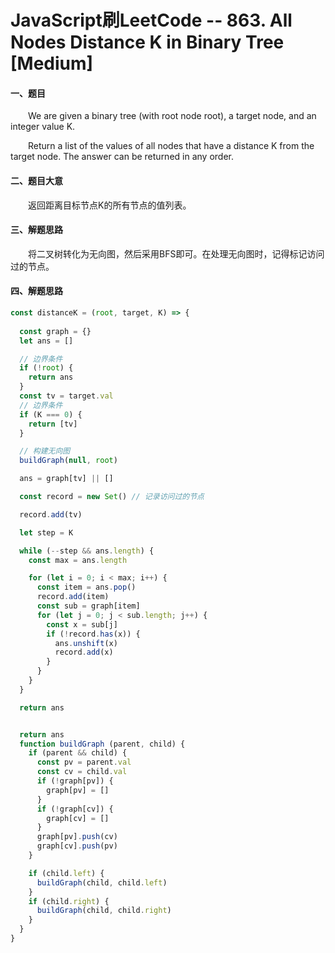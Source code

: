 # JavaScript刷LeetCode -- 863. All Nodes Distance K in Binary Tree [Medium]

#### 一、题目

  &emsp;&emsp;We are given a binary tree (with root node root), a target node, and an integer value K.

  &emsp;&emsp;Return a list of the values of all nodes that have a distance K from the target node.  The answer can be returned in any order.

#### 二、题目大意

  &emsp;&emsp;返回距离目标节点K的所有节点的值列表。

#### 三、解题思路

  &emsp;&emsp;将二叉树转化为无向图，然后采用BFS即可。在处理无向图时，记得标记访问过的节点。

#### 四、解题思路

```JavaScript
const distanceK = (root, target, K) => {
  
  const graph = {}
  let ans = []

  // 边界条件
  if (!root) {
    return ans
  }
  const tv = target.val
  // 边界条件
  if (K === 0) {
    return [tv]
  }

  // 构建无向图
  buildGraph(null, root)

  ans = graph[tv] || []

  const record = new Set() // 记录访问过的节点

  record.add(tv)

  let step = K

  while (--step && ans.length) {
    const max = ans.length

    for (let i = 0; i < max; i++) {
      const item = ans.pop()
      record.add(item)
      const sub = graph[item]
      for (let j = 0; j < sub.length; j++) {
        const x = sub[j]
        if (!record.has(x)) {
          ans.unshift(x)
          record.add(x)
        }
      }
    }
  }

  return ans


  return ans
  function buildGraph (parent, child) {
    if (parent && child) {
      const pv = parent.val
      const cv = child.val
      if (!graph[pv]) {
        graph[pv] = []
      }
      if (!graph[cv]) {
        graph[cv] = []
      }
      graph[pv].push(cv)
      graph[cv].push(pv)
    }

    if (child.left) {
      buildGraph(child, child.left)
    }
    if (child.right) {
      buildGraph(child, child.right)
    }
  }
}
```